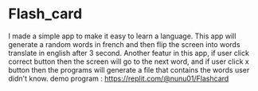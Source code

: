 # Flash_card
I made a simple app to make it easy to learn a language. This app will generate a random words in french and then flip the screen into words 
translate in english after 3 second. Another featur in this app, if user click correct button then the screen will go to the next word, and if
user click x button then the programs will generate a file that contains the words user didn't know. 
demo program : https://replit.com/@nunu01/Flashcard
